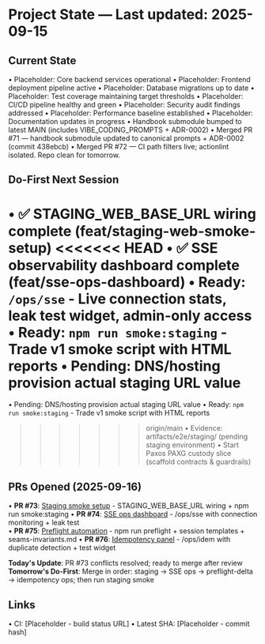 # Project State — Last updated: 2025-09-15

## Current State

• Placeholder: Core backend services operational
• Placeholder: Frontend deployment pipeline active
• Placeholder: Database migrations up to date
• Placeholder: Test coverage maintaining target thresholds
• Placeholder: CI/CD pipeline healthy and green
• Placeholder: Security audit findings addressed
• Placeholder: Performance baseline established
• Placeholder: Documentation updates in progress
• Handbook submodule bumped to latest MAIN (includes VIBE_CODING_PROMPTS + ADR-0002)
• Merged PR #71 — handbook submodule updated to canonical prompts + ADR-0002 (commit 438ebcb)
• Merged PR #72 — CI path filters live; actionlint isolated. Repo clean for tomorrow.

## Do-First Next Session

• ✅ STAGING_WEB_BASE_URL wiring complete (feat/staging-web-smoke-setup)
<<<<<<< HEAD
• ✅ SSE observability dashboard complete (feat/sse-ops-dashboard)
• Ready: `/ops/sse` - Live connection stats, leak test widget, admin-only access
• Ready: `npm run smoke:staging` - Trade v1 smoke script with HTML reports
• Pending: DNS/hosting provision actual staging URL value
=======
• Pending: DNS/hosting provision actual staging URL value
• Ready: `npm run smoke:staging` - Trade v1 smoke script with HTML reports

> > > > > > > origin/main
> > > > > > > • Evidence: artifacts/e2e/staging/ (pending staging environment)
> > > > > > > • Start Paxos PAXG custody slice (scaffold contracts & guardrails)

## PRs Opened (2025-09-16)

• **PR #73**: [Staging smoke setup](https://github.com/Abe99987/abes-pbcex-workspace/pull/73) - STAGING_WEB_BASE_URL wiring + npm run smoke:staging
• **PR #74**: [SSE ops dashboard](https://github.com/Abe99987/abes-pbcex-workspace/pull/74) - /ops/sse with connection monitoring + leak test  
• **PR #75**: [Preflight automation](https://github.com/Abe99987/abes-pbcex-workspace/pull/75) - npm run preflight + session templates + seams-invariants.md
• **PR #76**: [Idempotency panel](https://github.com/Abe99987/abes-pbcex-workspace/pull/76) - /ops/idem with duplicate detection + test widget

**Today's Update**: PR #73 conflicts resolved; ready to merge after review  
**Tomorrow's Do-First**: Merge in order: staging → SSE ops → preflight-delta → idempotency ops; then run staging smoke

## Links

• CI: [Placeholder - build status URL]
• Latest SHA: [Placeholder - commit hash]
